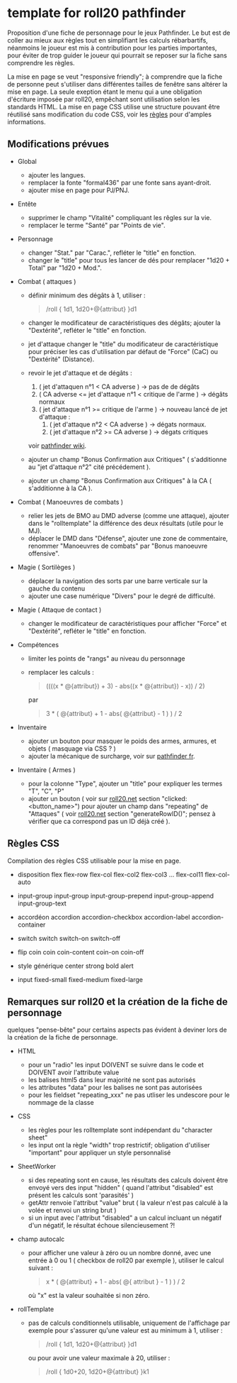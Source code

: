 # template for roll20 pathfinder
Proposition d'une fiche de personnage pour le jeux Pathfinder.
Le but est de coller au mieux aux règles tout en simplifiant les calculs rébarbartifs, néanmoins le joueur est mis à contribution pour les parties importantes, pour éviter de trop guider le joueur qui pourrait se reposer sur la fiche sans comprendre les règles.

La mise en page se veut "responsive friendly"; à comprendre que la fiche de personne peut s'utiliser dans différentes tailles de fenêtre sans altérer la mise en page.
La seule exeption étant le menu qui a une obligation d'écriture imposée par roll20, empêchant sont utilisation selon les standards HTML.
La mise en page CSS utilise une structure pouvant être réutilisé sans modification du code CSS, voir les [règles](README.md#Regles-CSS) pour d'amples informations.

## Modifications prévues
- Global
    - ajouter les langues.
    - remplacer la fonte "formal436" par une fonte sans ayant-droit.
    - ajouter mise en page pour PJ/PNJ.
    
- Entête
    - supprimer le champ "Vitalité" compliquant les rêgles sur la vie.
    - remplacer le terme "Santé" par "Points de vie".
    
- Personnage
    - changer "Stat." par "Carac.", refléter le "title" en fonction.
    - changer le "title" pour tous les lancer de dés pour remplacer "1d20 + Total" par "1d20 + Mod.".
    
- Combat ( attaques )
    - définir minimum des dégâts à 1, utiliser :
      > /roll { 1d1, 1d20+@{attribut} }d1
    - changer le modificateur de caractéristiques des dégâts; ajouter la "Dextérité", refléter le "title" en fonction.
    - jet d'attaque changer le "title" du modificateur de caractéristique pour préciser les cas d'utilisation par défaut de "Force" (CaC) ou "Dextérité" (Distance).
    - revoir le jet d'attaque et de dégâts :
        1. ( jet d'attaquen n°1 < CA adverse ) -> pas de de dégâts
        2. ( CA adverse <= jet d'attaque n°1 < critique de l'arme ) -> dégâts normaux
        3. ( jet d'attaque n°1 >= critique de l'arme ) -> nouveau lancé de jet d'attaque :
            1. ( jet d'attaque n°2 < CA adverse ) -> dégats normaux.
            2. ( jet d'attaque n°2 >= CA adverse ) -> dégats critiques

      voir [pathfinder wiki](https://www.pathfinder-fr.org/Wiki/Pathfinder-RPG.Valeurs%20de%20combat.ashx).

    - ajouter un champ "Bonus Confirmation aux Critiques" ( s'additionne au "jet d'attaque n°2" cité précédement ).
      
    - ajouter un champ "Bonus Confirmation aux Critiques" à la CA ( s'additionne à la CA ).
    
- Combat ( Manoeuvres de combats )
    - relier les jets de BMO au DMD adverse (comme une attaque), ajouter dans le "rolltemplate" la différence des deux résultats (utile pour le MJ).
    - déplacer le DMD dans "Défense", ajouter une zone de commentaire, renommer "Manoeuvres de combats" par "Bonus manoeuvre offensive".
    
- Magie ( Sortilèges )
    - déplacer la navigation des sorts par une barre verticale sur la gauche du contenu
    - ajouter une case numérique "Divers" pour le degré de difficulté.
    
- Magie ( Attaque de contact )
    - changer le modificateur de caractéristiques pour afficher "Force" et "Dextérité", refléter le "title" en fonction.
    
- Compétences
    - limiter les points de "rangs" au niveau du personnage
    - remplacer les calculs :
      > ((((x * @{attribut}) + 3) - abs((x * @{attribut}) - x)) / 2)
      
      par
      > 3 * ( @{attribut} + 1 - abs( @{attribut} - 1 ) ) / 2
      
- Inventaire
    - ajouter un bouton pour masquer le poids des armes, armures, et objets ( masquage via CSS ? )
    - ajouter la mécanique de surcharge, voir sur [pathfinder fr](https://www.pathfinder-fr.org/Wiki/Pathfinder-RPG.Poids%20transportable.ashx).
    
- Inventaire ( Armes )
    - pour la colonne "Type", ajouter un "title" pour expliquer les termes "T", "C", "P"
    - ajouter un bouton ( voir sur [roll20.net](https://wiki.roll20.net/Sheet_Worker_Scripts) section "clicked:<button_name>") pour ajouter un champ dans "repeating" de "Attaques" ( voir [roll20.net](https://wiki.roll20.net/Sheet_Worker_Scripts) section "generateRowID()"; pensez à vérifier que ca correspond pas un ID déjà créé ).

## Règles CSS
Compilation des règles CSS utilisable pour la mise en page.

- disposition flex
  flex-row
  flex-col flex-col2 flex-col3 ... flex-col11
  flex-col-auto
  
- input-group
    input-group
    input-group-prepend input-group-append input-group-text

- accordéon
    accordion
    accordion-checkbox accordion-label
    accordion-container
    
- switch
    switch
    switch-on switch-off

- flip coin
    coin coin-content
    coin-on coin-off

- style générique
    center
    strong
    bold
    alert
    
- input
    fixed-small fixed-medium fixed-large

    
## Remarques sur roll20 et la création de la fiche de personnage
quelques "pense-bête" pour certains aspects pas évident à deviner lors de la création de la fiche de personnage.

- HTML
    - pour un "radio" les input DOIVENT se suivre dans le code et DOIVENT avoir l'attribute value
    - les balises html5 dans leur majorité ne sont pas autorisés
    - les attributes "data" pour les balises ne sont pas autorisées
    - pour les fieldset "repeating_xxx" ne pas utliser les undescore pour le nommage de la classe
    
- CSS
    - les règles pour les rolltemplate sont indépendant du "character sheet"
    - les input ont la règle "width" trop restrictif; obligation d'utiliser "important" pour appliquer un style personnalisé
    
- SheetWorker
    - si des repeating sont en cause, les résultats des calculs doivent être envoyé vers des input "hidden"
      ( quand l'attribut "disabled" est présent les calculs sont 'parasités' )
    - getAttr renvoie l'attribut "value" brut
      ( la valeur n'est pas calculé à la volée et renvoi un string brut )
    - si un input avec l'attribut "disabled" a un calcul incluant un négatif d'un négatif, le résultat échoue silencieusement ?!
    
- champ autocalc
    - pour afficher une valeur à zéro ou un nombre donné, avec une entrée à 0 ou 1 ( checkbox de roll20 par exemple ), utiliser le calcul suivant :
      > x * ( @{attribut} + 1 - abs( @{ attribut } - 1 ) ) / 2
      
      où "x" est la valeur souhaitée si non zéro.
    
- rollTemplate
    - pas de calculs conditionnels utilisable, uniquement de l'affichage
      par exemple pour s'assurer qu'une valeur est au minimum à 1, utiliser :
      > /roll { 1d1, 1d20+@{attribut} }d1
      
      ou pour avoir une valeur maximale à 20, utiliser :
      > /roll { 1d0+20, 1d20+@{attribut} }k1 
